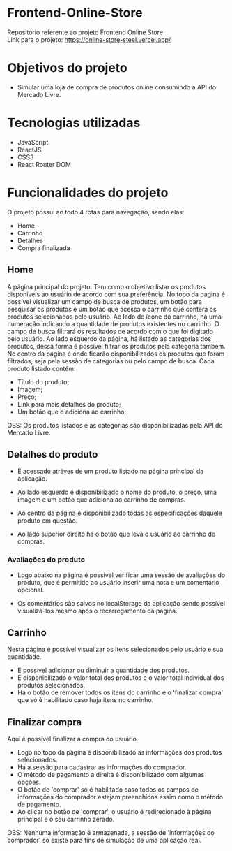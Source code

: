# Frontend-Online-Store
Repositório referente ao projeto Frontend Online Store 
<br>
Link para o projeto: https://online-store-steel.vercel.app/

# Objetivos do projeto
- Simular uma loja de compra de produtos online consumindo a API do Mercado Livre.

# Tecnologias utilizadas
- JavaScript
- ReactJS
- CSS3
- React Router DOM

# Funcionalidades do projeto
 O projeto possui ao todo 4 rotas para navegação, sendo elas:
 - Home
 - Carrinho
 - Detalhes
 - Compra finalizada
 
 ## Home
 
 A página principal do projeto. Tem como o objetivo listar os produtos disponíveis ao usuário de acordo com sua preferência.
 No topo da página é possível visualizar um campo de busca de produtos, um botão para pesquisar os produtos e um botão que acessa o carrinho que conterá os produtos selecionados pelo usuário. Ao lado do ícone do carrinho, há uma numeração indicando a quantidade de produtos existentes no carrinho. O campo de busca filtrará os resultados de acordo com o que foi digitado pelo usuário.
 Ao lado esquerdo da página, há listado as categorias dos produtos, dessa forma é possível filtrar os produtos pela categoria também.
 No centro da página é onde ficarão disponibilizados os produtos que foram filtrados, seja pela sessão de categorias ou pelo campo de busca.
 Cada produto listado contém:
 - Título do produto;
 - Imagem; 
 - Preço;
 - Link para mais detalhes do produto;
 - Um botão que o adiciona ao carrinho;
 
 OBS: Os produtos listados e as categorias são disponibilizadas pela API do Mercado Livre.
 
 ## Detalhes do produto
 
 - É acessado atráves de um produto listado na página principal da aplicação.
 
 - Ao lado esquerdo é disponibilizado o nome do produto, o preço, uma imagem e um botão que adiciona ao carrinho de compras.
 
 - Ao centro da página é disponibilizado todas as especificações daquele produto em questão.
 
 - Ao lado superior direito há o botão que leva o usuário ao carrinho de compras.
 
 ### Avaliações do produto
 
 - Logo abaixo na página é possível verificar uma sessão de avaliações do produto, que é permitido ao usuário inserir uma nota e um comentário opcional.
 
 - Os comentários são salvos no localStorage da aplicação sendo possível visualizá-los mesmo após o recarregamento da página.
 
 ## Carrinho 
 
 Nesta página é possível visualizar os itens selecionados pelo usuário e sua quantidade.
 
 - É possível adicionar ou diminuir a quantidade dos produtos.
 - É disponibilizado o valor total dos produtos e o valor total individual dos produtos selecionados.
 - Há o botão de remover todos os itens do carrinho e o 'finalizar compra' que só é habilitado caso haja itens no carrinho.
 
 ## Finalizar compra
 
 Aqui é possível finalizar a compra do usuário.
 
 - Logo no topo da página é disponibilizado as informações dos produtos selecionados.
 - Há a sessão para cadastrar as informações do comprador.
 - O método de pagamento a direita é disponibilizado com algumas opções.
 - O botão de 'comprar' só é habilitado caso todos os campos de informações do comprador estejam preenchidos assim como o método de pagamento.
 - Ao clicar no botão de 'comprar', o usuário é redirecionado à página principal e o seu carrinho zerado.
 
 OBS: Nenhuma informação é armazenada, a sessão de 'informações do comprador' só existe para fins de simulação de uma aplicação real.
 
 